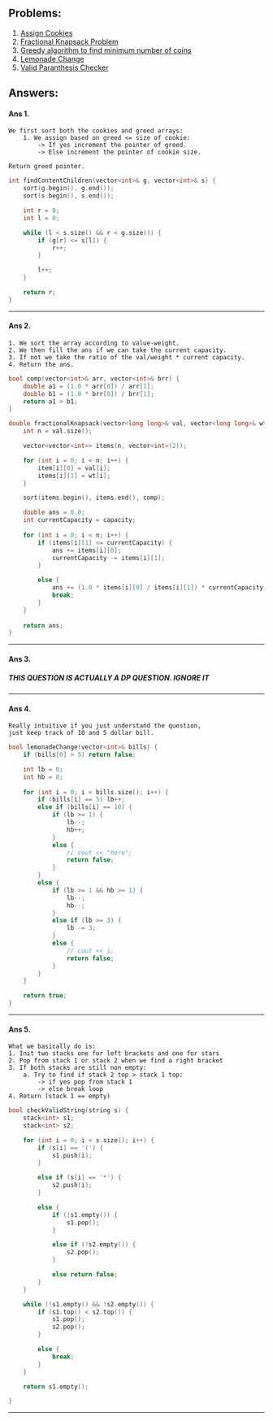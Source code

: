 ## Problems:

1. [Assign Cookies](#ans-1)
2. [Fractional Knapsack Problem](#ans-2)
3. [Greedy algorithm to find minimum number of coins](#ans-3)
4. [Lemonade Change](#ans-4)
5. [Valid Paranthesis Checker](#ans-5)

## Answers:

#### Ans 1.
    We first sort both the cookies and greed arrays:
        1. We assign based on greed <= size of cookie:
            -> If yes increment the pointer of greed.
            -> Else increment the pointer of cookie size.
    
    Return greed pointer.

```cpp
int findContentChildren(vector<int>& g, vector<int>& s) {
    sort(g.begin(), g.end());
    sort(s.begin(), s.end());

    int r = 0;
    int l = 0;

    while (l < s.size() && r < g.size()) { 
        if (g[r] <= s[l]) {
            r++;
        }

        l++;
    } 

    return r;
}
```
________________________________________________

#### Ans 2.
    1. We sort the array according to value-weight.
    2. We then fill the ans if we can take the current capacity.
    3. If not we take the ratio of the val/weight * current capacity.
    4. Return the ans.

```cpp
bool comp(vector<int>& arr, vector<int>& brr) {
    double a1 = (1.0 * arr[0]) / arr[1];
    double b1 = (1.0 * brr[0]) / brr[1];
    return a1 > b1;
}

double fractionalKnapsack(vector<long long>& val, vector<long long>& wt, long long capacity) {
    int n = val.size();

    vector<vector<int>> items(n, vector<int>(2));

    for (int i = 0; i < n; i++) {
        item[i][0] = val[i];
        items[i][1] = wt[i];
    }

    sort(items.begin(), items.end(), comp);

    double ans = 0.0;
    int currentCapacity = capacity;
    
    for (int i = 0; i < n; i++) {
        if (items[i][1] <= currentCapacity) {
            ans += items[i][0];
            currentCapacity -= items[i][1];
        }

        else {
            ans += (1.0 * items[i][0] / items[i][1]) * currentCapacity;
            break;
        }
    }
    
    return ans;
}
```
________________________________________________

#### Ans 3.

##### THIS QUESTION IS ACTUALLY A DP QUESTION. IGNORE IT
________________________________________________

#### Ans 4.
    Really intuitive if you just understand the question,
    just keep track of 10 and 5 dollar bill.

```cpp
bool lemonadeChange(vector<int>& bills) {
    if (bills[0] > 5) return false;

    int lb = 0;
    int hb = 0;
    
    for (int i = 0; i < bills.size(); i++) {
        if (bills[i] == 5) lb++;
        else if (bills[i] == 10) {
            if (lb >= 1) {
                lb--;
                hb++;
            }
            else {
                // cout << "here";
                return false;
            }
        }
        else {
            if (lb >= 1 && hb >= 1) {
                lb--;
                hb--;
            }
            else if (lb >= 3) {
                lb -= 3;
            }
            else {
                // cout << i;
                return false;
            }
        }
    }    

    return true;
}
```
________________________________________________

#### Ans 5.
    What we basically do is:
    1. Init two stacks one for left brackets and one for stars
    2. Pop from stack 1 or stack 2 when we find a right bracket
    3. If both stacks are still non empty:
        a. Try to find if stack 2 top > stack 1 top:
            -> if yes pop from stack 1
            -> else break loop
    4. Return (stack 1 == empty)  

```cpp
bool checkValidString(string s) {
    stack<int> s1;
    stack<int> s2;

    for (int i = 0; i < s.size(); i++) {
        if (s[i] == '(') {
            s1.push(i);
        }

        else if (s[i] == '*') {
            s2.push(i);
        }

        else {
            if (!s1.empty()) {
                s1.pop();
            }

            else if (!s2.empty()) {
                s2.pop();
            }

            else return false;
        }
    }    

    while (!s1.empty() && !s2.empty()) {
        if (s1.top() < s2.top()) {
            s1.pop();
            s2.pop();
        }

        else {
            break;
        }
    }

    return s1.empty();

}
```
________________________________________________
